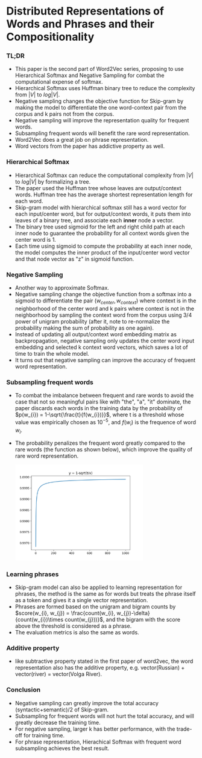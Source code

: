 # Distributed Representations of Words and Phrases and their Compositionality

### TL;DR

* This paper is the second part of Word2Vec series, proposing to use Hierarchical Softmax and Negative Sampling for combat the computational expense of softmax. 
* Hierarchical Softmax uses Huffman binary tree to reduce the complexity from $|V|$ to $log|V|$.
* Negative sampling changes the objective function for Skip-gram by making the model to differentiate the one word-context pair from the corpus and k pairs not from the corpus. 
* Negative sampling will improve the representation quality for frequent words.
* Subsampling frequent words will benefit the rare word representation.
* Word2Vec does a great job on phrase representation.
* Word vectors from the paper has addictive property as well.

### Hierarchical Softmax

* Hierarchical Softmax can reduce the computational complexity from $|V|$ to $log|V|$ by formalizing a tree.
* The paper used the Huffman tree whose leaves are output/context words. Huffman tree has the average shortest representation length for each word. 
* Skip-gram model with hierarchical softmax still has a word vector for each input/center word, but for output/context words, it puts them into leaves of a binary tree, and associate each **inner** node a vector. 
* The binary tree used sigmoid for the left and right child path at each inner node to guarantee the probability for all context words given the center word is 1. 
* Each time using sigmoid to compute the probability at each inner node, the model computes the inner product of the input/center word vector and that node vector as "z" in sigmoid function. 

### Negative Sampling

* Another way to approximate Softmax. 
* Negative sampling change the objective function from a softmax into a sigmoid to differentiate the pair $(w_{center}, w_{context})$ where context is in the neighborhood of the center word and k pairs where context is not in the neighborhood by sampling the context word from the corpus using 3/4 power of unigram probability (after it, note to re-normalize the probability making the sum of probability as one again).
* Instead of updating all output/context word embedding matrix as backpropagation, negative sampling only updates the center word input embedding and selected k context word vectors, which saves a lot of time to train the whole model.
* It turns out that negative sampling can improve the accuracy of frequent word representation. 

### Subsampling frequent words

* To combat the imbalance between frequent and rare words to avoid the case that not so meaningful pairs like with "the", "a", "it" dominate, the paper discards each words in the training data by the probability of $p(w_{i}) = 1-\sqrt{\frac{t}{f(w_{i})}}$, where t is a threshold whose value was empirically chosen as $10^{-5}$, and $f(w_{i})$ is the frequence of word $w_{i}$.

* The probability penalizes the frequent word greatly compared to the rare words (the function as shown below), which improve the quality of rare word representation.

  ​                                                      <img src="../imgs/discard_prob_w2v.png" alt="discard probability" style="zoom:33%;" />

### Learning phrases

* Skip-gram model can also be applied to learning representation for phrases, the method is the same as for words but treats the phrase itself as a token and gives it a single vector representation.
*  Phrases are formed based on the unigram and bigram counts by $score(w_{i}, w_{j}) = \frac{count(w_{i}, w_{j})-\delta}{count(w_{i})\times count(w_{j}))}$, and the bigram with the score above the threshold is considered as a phrase.
* The evaluation metrics is also the same as words.

### Additive property 

* like subtractive property stated in the first paper of word2vec, the word representation also has the additive property, e.g. vector(Russian) + vector(river) = vector(Volga River).

### Conclusion

* Negative sampling can greatly improve the total accuracy (syntactic+semantic)/2 of Skip-gram.
* Subsampling for frequent words will not hurt the total accuracy, and will greatly decrease the training time. 
* For negative sampling, larger k has better performance, with the trade-off for training time. 
* For phrase representation, Hierachical Softmax with frequent word subsampling achieves the best result. 